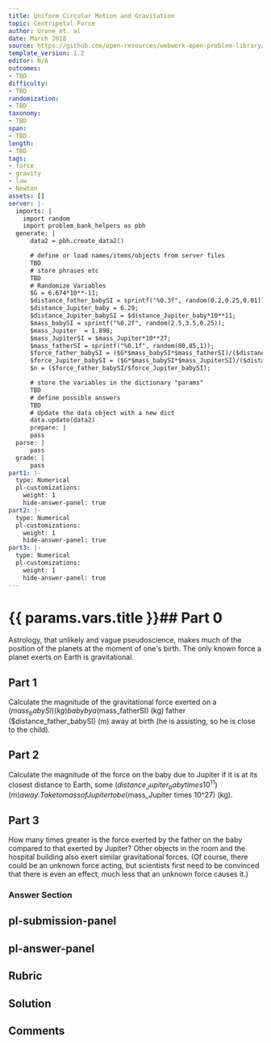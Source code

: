 ```yaml
---
title: Uniform Circular Motion and Gravitation
topic: Centripetal Force
author: Urone et. al
date: March 2018
source: https://github.com/open-resources/webwork-open-problem-library/tree/master/Contrib/BrockPhysics/College_Physics_Urone/6.Uniform_Circular_Motion_and_Gravitation/Newtons_Universal_Law_of_Gravitation/NU_U17-06-05-007.pg
template_version: 1.2
editor: N/A
outcomes:
- TBD
difficulty:
- TBD
randomization:
- TBD
taxonomy:
- TBD
span:
- TBD
length:
- TBD
tags:
- force
- gravity
- law
- Newton
assets: []
server: |-
  imports: |
    import random
    import problem_bank_helpers as pbh
  generate: |
      data2 = pbh.create_data2()

      # define or load names/items/objects from server files
      TBD
      # store phrases etc
      TBD
      # Randomize Variables
      $G = 6.674*10**-11;
      $distance_father_babySI = sprintf("%0.3f", random(0.2,0.25,0.01));
      $distance_Jupiter_baby = 6.29;
      $distance_Jupiter_babySI = $distance_Jupiter_baby*10**11;
      $mass_babySI = sprintf("%0.2f", random(2.5,3.5,0.25));
      $mass_Jupiter  = 1.898;
      $mass_JupiterSI = $mass_Jupiter*10**27;
      $mass_fatherSI = sprintf("%0.1f", random(80,85,1));
      $force_father_babySI = ($G*$mass_babySI*$mass_fatherSI)/($distance_father_babySI**2);
      $force_Jupiter_babySI = ($G*$mass_babySI*$mass_JupiterSI)/($distance_Jupiter_babySI**2);
      $n = ($force_father_babySI/$force_Jupiter_babySI);

      # store the variables in the dictionary "params"
      TBD
      # define possible answers
      TBD
      # Update the data object with a new dict
      data.update(data2)
      prepare: |
      pass
  parse: |
      pass
  grade: |
      pass
part1: |-
  type: Numerical
  pl-customizations:
    weight: 1
    hide-answer-panel: true
part2: |-
  type: Numerical
  pl-customizations:
    weight: 1
    hide-answer-panel: true
part3: |-
  type: Numerical
  pl-customizations:
    weight: 1
    hide-answer-panel: true
---
```


# {{ params.vars.title }}## Part 0 
Astrology, that unlikely and vague pseudoscience, makes much of the position of the planets at the moment of one's birth. The only known force a planet exerts on Earth is gravitational. 
## Part 1 
Calculate the magnitude of the gravitational force exerted on a ($mass_babySI) (kg) baby by a ($mass_fatherSI) (kg) father ($distance_father_babySI) (m) away at birth (he is assisting, so he is close to the child). 
## Part 2 
Calculate the magnitude of the force on the baby due to Jupiter if it is at its closest distance to Earth, some ($distance_Jupiter_baby times 10^11) (m) away. Take to mass of Jupiter to be ($mass_Jupiter times 10^27) (kg). 
## Part 3 
How many times greater is the force exerted by the father on the baby compared to that exerted by Jupiter? Other objects in the room and the hospital building also exert similar gravitational forces. (Of course, there could be an unknown force acting, but scientists first need to be convinced that there is even an effect, much less that an unknown force causes it.) 


### Answer Section 


## pl-submission-panel 


## pl-answer-panel 


## Rubric 


## Solution 


## Comments 


